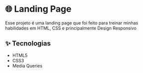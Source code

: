 # 🌐 Landing Page

Esse projeto é uma landing page que foi feito para treinar minhas habilidades em HTML, CSS e principalmente Design Responsivo

## ✨ Tecnologias

- HTML5
- CSS3
- Media Queries


